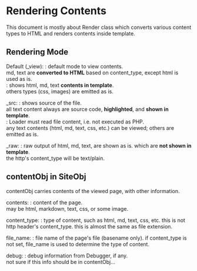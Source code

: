 Rendering Contents
==================

This document is mostly about Render class which converts various content types 
to HTML and renders contents inside template. 

Rendering Mode
--------------

Default (_view):
: default mode to view contents.   
  md, text are **converted to HTML** based on content_type, except html is used as is.   
: shows html, md, text **contents in template**.  
  others types (css, images) are emitted as is. 

_src:
: shows source of the file.  
  all text content always are source code, **highlighted**, and **shown in template**.  
: Loader must read file content, i.e. not executed as PHP.  
  any text contents (html, md, text, css, etc.) can be viewed; others are emitted as is. 

_raw:
: raw output of html, md, text, are shown as is. 
  which are **not shown in template**.  
  the http's content_type will be text/plain. 

contentObj in SiteObj
---------------------

contentObj carries contents of the viewed page, with other information. 

contents:
: content of the page.  
  may be html, markdown, text, css, or some image. 

content_type:
: type of content, such as html, md, text, css, etc. 
  this is not http header's content_type. this is almost the same as file extension. 

file_name:
: file name of the page's file (basename only). 
  if content_type is not set, file_name is used to determine the type of content. 

debug:
: debug information from Debugger, if any.  
  not sure if this info should be in contentObj... 

